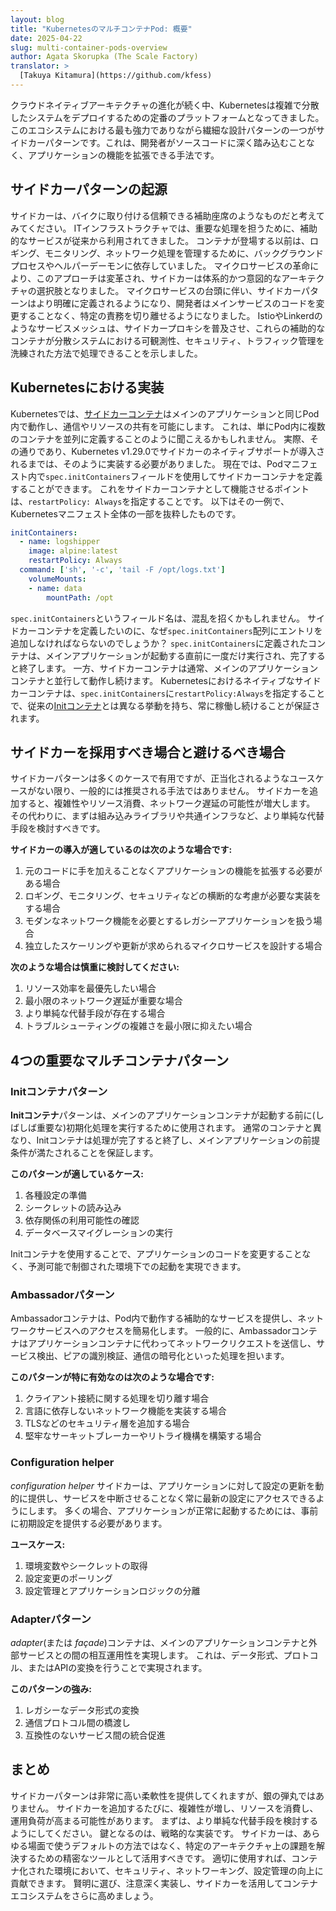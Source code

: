 ```yaml
---
layout: blog
title: "KubernetesのマルチコンテナPod: 概要"
date: 2025-04-22
slug: multi-container-pods-overview
author: Agata Skorupka (The Scale Factory)
translator: >
  [Takuya Kitamura](https://github.com/kfess)
---
```


クラウドネイティブアーキテクチャの進化が続く中、Kubernetesは複雑で分散したシステムをデプロイするための定番のプラットフォームとなってきました。
このエコシステムにおける最も強力でありながら繊細な設計パターンの一つがサイドカーパターンです。これは、開発者がソースコードに深く踏み込むことなく、アプリケーションの機能を拡張できる手法です。

## サイドカーパターンの起源

サイドカーは、バイクに取り付ける信頼できる補助座席のようなものだと考えてみてください。
ITインフラストラクチャでは、重要な処理を担うために、補助的なサービスが従来から利用されてきました。
コンテナが登場する以前は、ロギング、モニタリング、ネットワーク処理を管理するために、バックグラウンドプロセスやヘルパーデーモンに依存していました。
マイクロサービスの革命により、このアプローチは変革され、サイドカーは体系的かつ意図的なアーキテクチャの選択肢となりました。
マイクロサービスの台頭に伴い、サイドカーパターンはより明確に定義されるようになり、開発者はメインサービスのコードを変更することなく、特定の責務を切り離せるようになりました。
IstioやLinkerdのようなサービスメッシュは、サイドカープロキシを普及させ、これらの補助的なコンテナが分散システムにおける可観測性、セキュリティ、トラフィック管理を洗練された方法で処理できることを示しました。

## Kubernetesにおける実装

Kubernetesでは、[サイドカーコンテナ](/ja/docs/concepts/workloads/pods/sidecar-containers/)はメインのアプリケーションと同じPod内で動作し、通信やリソースの共有を可能にします。
これは、単にPod内に複数のコンテナを並列に定義することのように聞こえるかもしれません。
実際、その通りであり、Kubernetes v1.29.0でサイドカーのネイティブサポートが導入されるまでは、そのように実装する必要がありました。
現在では、Podマニフェスト内で`spec.initContainers`フィールドを使用してサイドカーコンテナを定義することができます。
これをサイドカーコンテナとして機能させるポイントは、`restartPolicy: Always`を指定することです。
以下はその一例で、Kubernetesマニフェスト全体の一部を抜粋したものです。

```yaml
initContainers:
  - name: logshipper
    image: alpine:latest
    restartPolicy: Always
  command: ['sh', '-c', 'tail -F /opt/logs.txt']
    volumeMounts:
    - name: data
        mountPath: /opt
```

`spec.initContainers`というフィールド名は、混乱を招くかもしれません。
サイドカーコンテナを定義したいのに、なぜ`spec.initContainers`配列にエントリを追加しなければならないのでしょうか？
`spec.initContainers`に定義されたコンテナは、メインアプリケーションが起動する直前に一度だけ実行され、完了すると終了します。
一方、サイドカーコンテナは通常、メインのアプリケーションコンテナと並行して動作し続けます。
Kubernetesにおけるネイティブなサイドカーコンテナは、`spec.initContainers`に`restartPolicy:Always`を指定することで、従来の[Initコンテナ](/ja/docs/concepts/workloads/pods/init-containers/)とは異なる挙動を持ち、常に稼働し続けることが保証されます。

## サイドカーを採用すべき場合と避けるべき場合

サイドカーパターンは多くのケースで有用ですが、正当化されるようなユースケースがない限り、一般的には推奨される手法ではありません。
サイドカーを追加すると、複雑性やリソース消費、ネットワーク遅延の可能性が増大します。
その代わりに、まずは組み込みライブラリや共通インフラなど、より単純な代替手段を検討すべきです。

**サイドカーの導入が適しているのは次のような場合です:**

1. 元のコードに手を加えることなくアプリケーションの機能を拡張する必要がある場合
1. ロギング、モニタリング、セキュリティなどの横断的な考慮が必要な実装をする場合
1. モダンなネットワーク機能を必要とするレガシーアプリケーションを扱う場合
1. 独立したスケーリングや更新が求められるマイクロサービスを設計する場合

**次のような場合は慎重に検討してください:**

1. リソース効率を最優先したい場合
1. 最小限のネットワーク遅延が重要な場合
1. より単純な代替手段が存在する場合
1. トラブルシューティングの複雑さを最小限に抑えたい場合

## 4つの重要なマルチコンテナパターン

### Initコンテナパターン

**Initコンテナ**パターンは、メインのアプリケーションコンテナが起動する前に(しばしば重要な)初期化処理を実行するために使用されます。
通常のコンテナと異なり、Initコンテナは処理が完了すると終了し、メインアプリケーションの前提条件が満たされることを保証します。

**このパターンが適しているケース:**

1. 各種設定の準備
1. シークレットの読み込み
1. 依存関係の利用可能性の確認
1. データベースマイグレーションの実行

Initコンテナを使用することで、アプリケーションのコードを変更することなく、予測可能で制御された環境下での起動を実現できます。

### Ambassadorパターン

Ambassadorコンテナは、Pod内で動作する補助的なサービスを提供し、ネットワークサービスへのアクセスを簡易化します。
一般的に、Ambassadorコンテナはアプリケーションコンテナに代わってネットワークリクエストを送信し、サービス検出、ピアの識別検証、通信の暗号化といった処理を担います。

**このパターンが特に有効なのは次のような場合です:**

1. クライアント接続に関する処理を切り離す場合
1. 言語に依存しないネットワーク機能を実装する場合
1. TLSなどのセキュリティ層を追加する場合
1. 堅牢なサーキットブレーカーやリトライ機構を構築する場合

### Configuration helper

_configuration helper_ サイドカーは、アプリケーションに対して設定の更新を動的に提供し、サービスを中断させることなく常に最新の設定にアクセスできるようにします。
多くの場合、アプリケーションが正常に起動するためには、事前に初期設定を提供する必要があります。

**ユースケース:**

1. 環境変数やシークレットの取得
1. 設定変更のポーリング
1. 設定管理とアプリケーションロジックの分離

### Adapterパターン

_adapter_(または _façade_)コンテナは、メインのアプリケーションコンテナと外部サービスとの間の相互運用性を実現します。
これは、データ形式、プロトコル、またはAPIの変換を行うことで実現されます。

**このパターンの強み:**

1. レガシーなデータ形式の変換
1. 通信プロトコル間の橋渡し
1. 互換性のないサービス間の統合促進

## まとめ

サイドカーパターンは非常に高い柔軟性を提供してくれますが、銀の弾丸ではありません。
サイドカーを追加するたびに、複雑性が増し、リソースを消費し、運用負荷が高まる可能性があります。
まずは、より単純な代替手段を検討するようにしてください。
鍵となるのは、戦略的な実装です。
サイドカーは、あらゆる場面で使うデフォルトの方法ではなく、特定のアーキテクチャ上の課題を解決するための精密なツールとして活用すべきです。
適切に使用すれば、コンテナ化された環境において、セキュリティ、ネットワーキング、設定管理の向上に貢献できます。
賢明に選び、注意深く実装し、サイドカーを活用してコンテナエコシステムをさらに高めましょう。
